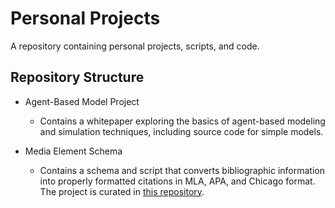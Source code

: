 # Personal Projects
A repository containing personal projects, scripts, and code.

## Repository Structure

- Agent-Based Model Project
  - Contains a whitepaper exploring the basics of agent-based modeling and simulation techniques, including source code for simple models.

- Media Element Schema
  - Contains a schema and script that converts bibliographic information into properly formatted citations in MLA, APA, and Chicago format. The project is curated in [this repository](https://github.com/cameronmore/MediaElementSchema/tree/main).

